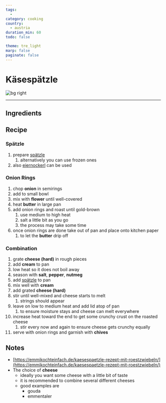 ```yaml
---
tags:
  - 
category: cooking
country:
  - austria
duration_min: 60
todo: false

theme: tre_light
marp: false
paginate: false
---
```


# Käsespätzle

![bg right](../../gfx/PXL_20250305_090156369.jpg)

--- 

## Ingredients

## Recipe

### Spätzle
1. prepare [spätzle](./Spaetzle.md)
    1. alternatively you can use frozen ones
1. also [eiernockerl](./Eiernockerl.md) can be used

### Onion Rings
1. chop **onion** in semirings
1. add to small bowl
1. mix with **flower** until well-covered
1. heat **butter** in large pan
1. add onion rings and roast until gold-brown
    1. use medium to high heat
    1. salt a little bit as you go
    1. the process may take some time
1. once onion rings are done take out of pan and place onto kitchen paper
    1. to let the **butter** drip off

### Combination
1. grate **cheese (hard)** in rough pieces
1. add **cream** to pan
1. low heat so it does not boil away
1. season with **salt**, **pepper**, **nutmeg**
1. add [spätzle](./Spaetzle.md) to pan
1. mix well with **cream**
1. add grated **cheese (hard)**
1. stir until well-mixed and cheese starts to melt 
    1. strings should appear
1. leave on low to medium heat and add lid atop of pan
    1. to ensure moisture stays and cheese can melt everywhere
1. increase heat toward the end to get some crunchy crust on the roasted cheese
    1. stir every now and again to ensure cheese gets crunchy equally
1. serve with onion rings and garnish with **chives**

## Notes
* [https://emmikochteinfach.de/kaesespaetzle-rezept-mit-roestzwiebeln/](https://emmikochteinfach.de/kaesespaetzle-rezept-mit-roestzwiebeln/)
* The choice of **cheese**
    * ideally you want some cheese with a little bit of taste
    * it is recommended to combine several different cheeses
    * good examples are
        * gouda
        * emmentaler
